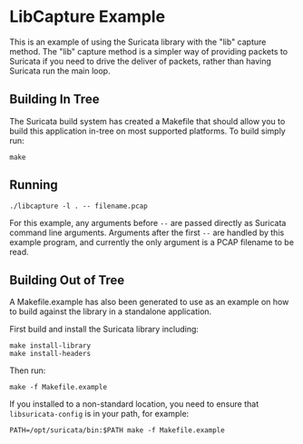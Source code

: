 # LibCapture Example

This is an example of using the Suricata library with the "lib"
capture method. The "lib" capture method is a simpler way of providing
packets to Suricata if you need to drive the deliver of packets,
rather than having Suricata run the main loop.

## Building In Tree

The Suricata build system has created a Makefile that should allow you
to build this application in-tree on most supported platforms. To
build simply run:

```
make
```

## Running

```
./libcapture -l . -- filename.pcap
```

For this example, any arguments before `--` are passed directly as
Suricata command line arguments. Arguments after the first `--` are
handled by this example program, and currently the only argument is a
PCAP filename to be read.

## Building Out of Tree

A Makefile.example has also been generated to use as an example on how
to build against the library in a standalone application.

First build and install the Suricata library including:

```
make install-library
make install-headers
```

Then run:

```
make -f Makefile.example
```

If you installed to a non-standard location, you need to ensure that
`libsuricata-config` is in your path, for example:

```
PATH=/opt/suricata/bin:$PATH make -f Makefile.example
```
